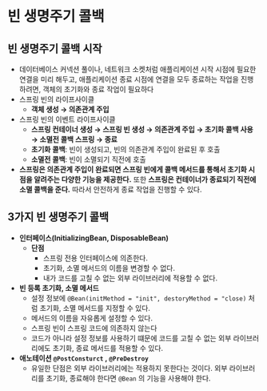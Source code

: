# 빈 생명주기 콜백

## 빈 생명주기 콜백 시작

- 데이터베이스 커넥션 풀이나, 네트워크 소켓처럼 애플리케이션 시작 시점에 필요한 연결을 미리 해두고, 애플리케이션 종료 시점에 연결을 모두 종료하는 작업을 진행하려면, 객체의 초기화와 종료 작업이 필요하다
- 스프링 빈의 라이프사이클
    - **객체 생성 → 의존관계 주입**
- 스프링 빈의 이벤트 라이프사이클
    - **스프링 컨테이너 생성 → 스프링 빈 생성 → 의존관계 주입 → 초기화 콜백 사용 → 소멸전 콜백 스프링 → 종료**
    - **초기화 콜백**: 빈이 생성되고, 빈의 의존관계 주입이 완료된 후 호출
    - **소멸전 콜백**: 빈이 소멸되기 직전에 호출
- **스프링은 의존관계 주입이 완료되면 스프링 빈에게 콜백 메서드를 통해서 초기화 시점을 알려주는 다양한 기능을 제공한다.** 또한 **스프링은 컨테이너가 종료되기 직전에 소멸 콜백을 준다.** 따라서 안전하게 종료 작업을 진행할 수 있다.

## **3가지 빈 생명주기 콜백**

- **인터페이스(InitializingBean, DisposableBean)**
    - **단점**
        - 스프링 전용 인터페이스에 의존한다.
        - 초기화, 소멸 메서드의 이름을 변경할 수 없다.
        - 내가 코드를 고칠 수 없는 외부 라이브러리에 적용할 수 없다.
- **빈 등록 초기화, 소멸 메서드**
    - 설정 정보에 `@Bean(initMethod = "init", destoryMethod = "close)` 처럼 초기화, 소멸 메서드를 지정할 수 있다.
    - 메서드의 이름을 자유롭게 설정할 수 있다.
    - 스프링 빈이 스프링 코드에 의존하지 않는다
    - 코드가 아니라 설정 정보를 사용하기 떄문에 코드를 고칠 수 없는 외부 라이브러리에도 초기화, 종료 메서드를 적용할 수 있다.
- **애노테이션 `@PostConsturct` , `@PreDestroy`**
    - 유일한 단점은 외부 라이브러리에는 적용하지 못한다는 것이다. 외부 라이브러리를 초기화, 종료해야 한다면 `@Bean` 의 기능을 사용해야 한다.
